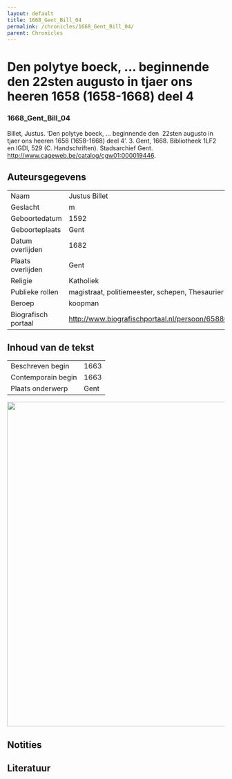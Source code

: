 ```yaml
---
layout: default
title: 1668_Gent_Bill_04
permalink: /chronicles/1668_Gent_Bill_04/
parent: Chronicles
--- 
```



# Den polytye boeck, ... beginnende den  22sten augusto in tjaer ons heeren 1658 (1658-1668) deel 4 

### 1668_Gent_Bill_04 

Billet, Justus. ‘Den polytye boeck, ... beginnende den  22sten augusto in tjaer ons heeren 1658 (1658-1668) deel 4’. 3. Gent, 1668. Bibliotheek 1LF2 en lGDl, 529 (C. Handschriften). Stadsarchief Gent. http://www.cageweb.be/catalog/cgw01:000019446. 

## Auteursgegevens 

| | | 
| --------------- | --------------- | 
| Naam | Justus Billet | 
| Geslacht | m | 
| Geboortedatum | 1592 | 
| Geboorteplaats | Gent | 
| Datum overlijden | 1682 | 
| Plaats overlijden | Gent | 
| Religie | Katholiek | 
| Publieke rollen | magistraat, politiemeester, schepen, Thesaurier | 
| Beroep | koopman | 
| Biografisch portaal | http://www.biografischportaal.nl/persoon/65880947 | 

## Inhoud van de tekst 

| | | 
| --------------- | --------------- | 
| Beschreven begin | 1663 | 
| Contemporain begin | 1663 | 
| Plaats onderwerp | Gent | 

[<img src="..\..\barplots_chronicles\1668_Gent_Bill_04.jpg" width="750"/>](..\..\barplots_chronicles\1668_Gent_Bill_04.jpg) 

## Notities 

## Literatuur 

